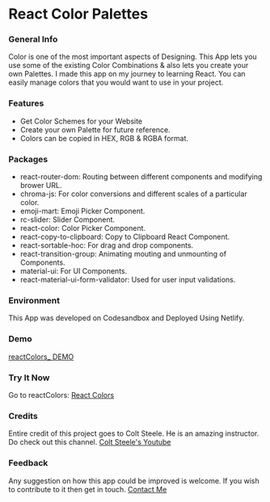 # React Color Palettes

### General Info
Color is one of the most important aspects of Designing. This App lets you use some of the existing Color Combinations & also lets you create your own Palettes. I made this app on my journey to learning React. You can easily manage colors that you would want to use in your project.

### Features
* Get Color Schemes for your Website
* Create your own Palette for future reference.
* Colors can be copied in HEX, RGB & RGBA format.

### Packages
* react-router-dom: Routing between different components and modifying brower URL.
* chroma-js: For color conversions and different scales of a particular color.
* emoji-mart: Emoji Picker Component.
* rc-slider: Slider Component.
* react-color: Color Picker Component.
* react-copy-to-clipboard: Copy to Clipboard React Component.
* react-sortable-hoc: For drag and drop components.
* react-transition-group: Animating mouting and unmounting of Components.
* material-ui: For UI Components.
* react-material-ui-form-validator: Used for user input validations.

### Environment
This App was developed on Codesandbox and Deployed Using Netlify.

### Demo
[reactColors_ DEMO](https://github.com/prithviBytes/react-color-palette/blob/main/reactColors%20Demo.webm?raw=true)

### Try It Now
Go to reactColors: [React Colors](https://reactcolor.netlify.app/)

### Credits
Entire credit of this project goes to Colt Steele. He is an amazing instructor. Do check out this channel. [Colt Steele's Youtube](https://www.youtube.com/channel/UCrqAGUPPMOdo0jfQ6grikZw)

### Feedback
Any suggestion on how this app could be improved is welcome. If you wish to contribute to it then get in touch. [Contact Me](https://twitter.com/___prithvi?s=09)
